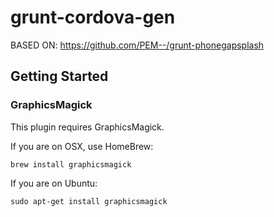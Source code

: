 # grunt-cordova-gen

BASED ON: https://github.com/PEM--/grunt-phonegapsplash

## Getting Started
### GraphicsMagick
This plugin requires GraphicsMagick.

If you are on OSX, use HomeBrew:
```
brew install graphicsmagick
```

If you are on Ubuntu:
```
sudo apt-get install graphicsmagick
```